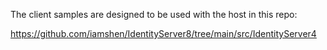 The client samples are designed to be used with the host in this repo:

https://github.com/iamshen/IdentityServer8/tree/main/src/IdentityServer4
